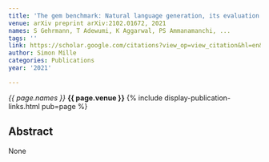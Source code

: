 ```yaml
---
title: 'The gem benchmark: Natural language generation, its evaluation and metrics'
venue: arXiv preprint arXiv:2102.01672, 2021
names: S Gehrmann, T Adewumi, K Aggarwal, PS Ammanamanchi, ...
tags: ''
link: https://scholar.google.com/citations?view_op=view_citation&hl=en&user=hg8-G68AAAAJ&citation_for_view=hg8-G68AAAAJ:kNdYIx-mwKoC
author: Simon Mille
categories: Publications
year: '2021'

---
```


*{{ page.names }}*
**{{ page.venue }}**
{% include display-publication-links.html pub=page %}
## Abstract

None
